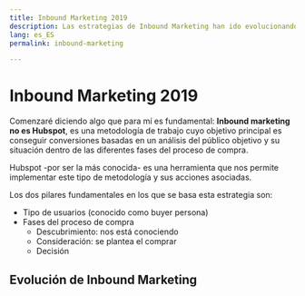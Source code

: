 ```yaml
---
title: Inbound Marketing 2019
description: Las estrategias de Inbound Marketing han ido evolucionando durante los últimos años. Aprende a sacar el máximo rendimiento
lang: es_ES
permalink: inbound-marketing

---
```


# Inbound Marketing 2019

Comenzaré diciendo algo que para mí es fundamental: **Inbound marketing no es Hubspot**, es una metodología de trabajo cuyo objetivo principal es conseguir conversiones basadas en un análisis del público objetivo y su situación dentro de las diferentes fases del proceso de compra.

Hubspot -por ser la más conocida- es una herramienta que nos permite implementar este tipo de metodología y sus acciones asociadas.

Los dos pilares fundamentales en los que se basa esta estrategia son:

 - Tipo de usuarios (conocido como buyer persona)
 - Fases del proceso de compra
   -  Descubrimiento: nos está conociendo
   - Consideración: se plantea el comprar
   - Decisión

## Evolución de Inbound Marketing



<!--stackedit_data:
eyJoaXN0b3J5IjpbMTQzMjM1Mzk3XX0=
-->